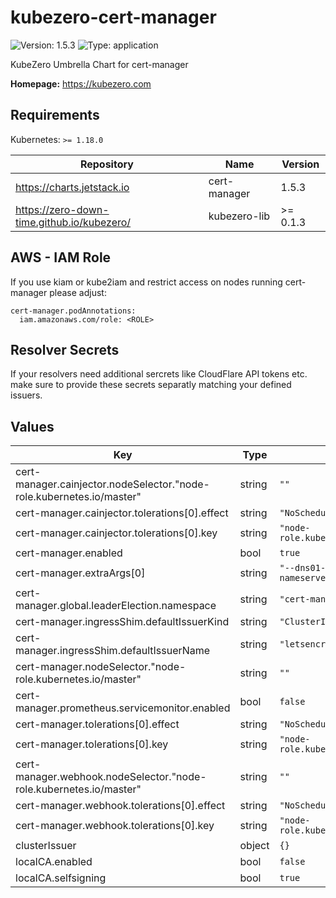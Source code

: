 # kubezero-cert-manager

![Version: 1.5.3](https://img.shields.io/badge/Version-1.5.3-informational?style=flat-square) ![Type: application](https://img.shields.io/badge/Type-application-informational?style=flat-square)

KubeZero Umbrella Chart for cert-manager

**Homepage:** <https://kubezero.com>

## Requirements

Kubernetes: `>= 1.18.0`

| Repository | Name | Version |
|------------|------|---------|
| https://charts.jetstack.io | cert-manager | 1.5.3 |
| https://zero-down-time.github.io/kubezero/ | kubezero-lib | >= 0.1.3 |

## AWS - IAM Role
If you use kiam or kube2iam and restrict access on nodes running cert-manager please adjust:
```
cert-manager.podAnnotations:
  iam.amazonaws.com/role: <ROLE>
```

## Resolver Secrets
If your resolvers need additional sercrets like CloudFlare API tokens etc. make sure to provide these secrets separatly matching your defined issuers.

## Values

| Key | Type | Default | Description |
|-----|------|---------|-------------|
| cert-manager.cainjector.nodeSelector."node-role.kubernetes.io/master" | string | `""` |  |
| cert-manager.cainjector.tolerations[0].effect | string | `"NoSchedule"` |  |
| cert-manager.cainjector.tolerations[0].key | string | `"node-role.kubernetes.io/master"` |  |
| cert-manager.enabled | bool | `true` |  |
| cert-manager.extraArgs[0] | string | `"--dns01-recursive-nameservers-only"` |  |
| cert-manager.global.leaderElection.namespace | string | `"cert-manager"` |  |
| cert-manager.ingressShim.defaultIssuerKind | string | `"ClusterIssuer"` |  |
| cert-manager.ingressShim.defaultIssuerName | string | `"letsencrypt-dns-prod"` |  |
| cert-manager.nodeSelector."node-role.kubernetes.io/master" | string | `""` |  |
| cert-manager.prometheus.servicemonitor.enabled | bool | `false` |  |
| cert-manager.tolerations[0].effect | string | `"NoSchedule"` |  |
| cert-manager.tolerations[0].key | string | `"node-role.kubernetes.io/master"` |  |
| cert-manager.webhook.nodeSelector."node-role.kubernetes.io/master" | string | `""` |  |
| cert-manager.webhook.tolerations[0].effect | string | `"NoSchedule"` |  |
| cert-manager.webhook.tolerations[0].key | string | `"node-role.kubernetes.io/master"` |  |
| clusterIssuer | object | `{}` |  |
| localCA.enabled | bool | `false` |  |
| localCA.selfsigning | bool | `true` |  |
